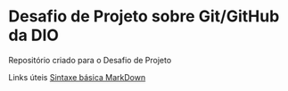# Desafio de Projeto sobre Git/GitHub da DIO
Repositório criado para o Desafio de Projeto


Links úteis
[Sintaxe básica MarkDown](https://www.markdownguide.org/basic-syntax/)
